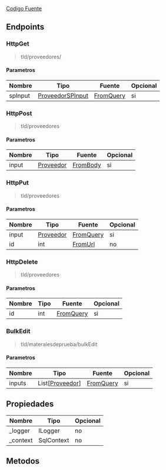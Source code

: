 
[Codigo Fuente](https://github.com/hugogzz93/anlab-backend/blob/eia-db/Controllers/ProveedoresController.cs)


## Endpoints

### HttpGet
> tld/proveedores/

#### Parametros
|Nombre|Tipo|Fuente|Opcional|
|---|---|---|---|
|spInput|[ProveedorSPInput](/DBAdapter/InputReference)|[FromQuery](https://docs.microsoft.com/en-us/dotnet/api/microsoft.aspnetcore.mvc.fromqueryattribute?view=aspnetcore-6.0)|si|


### HttpPost
> tld/proveedores

#### Parametros
|Nombre|Tipo|Fuente|Opcional|
|---|---|---|---|
|input|[Proveedor](/DBAdapter/Models#Proveedor)|[FromBody](https://docs.microsoft.com/en-us/dotnet/api/microsoft.aspnetcore.mvc.fromqueryattribute?view=aspnetcore-6.0)|si|


### HttpPut
> tld/proveedores

#### Parametros
|Nombre|Tipo|Fuente|Opcional|
|---|---|---|---|
|input|[Proveedor](/DBAdapter/InputReference)|[FromQuery](https://docs.microsoft.com/en-us/dotnet/api/microsoft.aspnetcore.mvc.fromqueryattribute?view=aspnetcore-6.0)|si|
|id|int|[FromUrl](https://docs.microsoft.com/en-us/dotnet/api/microsoft.aspnetcore.mvc.fromrouteattribute?view=aspnetcore-6.0Reference)|no|jV


### HttpDelete
> tld/proveedores

#### Parametros
|Nombre|Tipo|Fuente|Opcional|
|---|---|---|---|
|id|int|[FromQuery](https://docs.microsoft.com/en-us/dotnet/api/microsoft.aspnetcore.mvc.fromqueryattribute?view=aspnetcore-6.0)|si|


### BulkEdit
> tld/materalesdeprueba/bulkEdit

#### Parametros
|Nombre|Tipo|Fuente|Opcional|
|---|---|---|---|
|inputs|List[[Proveedor](/DBAdapter/InputReference)]|[FromQuery](https://docs.microsoft.com/en-us/dotnet/api/microsoft.aspnetcore.mvc.fromqueryattribute?view=aspnetcore-6.0)|si|






## Propiedades
|Nombre|Tipo|Opcional|
|---|---|---|
|_logger|ILogger|no|
|_context|SqlContext|no|

## Metodos
